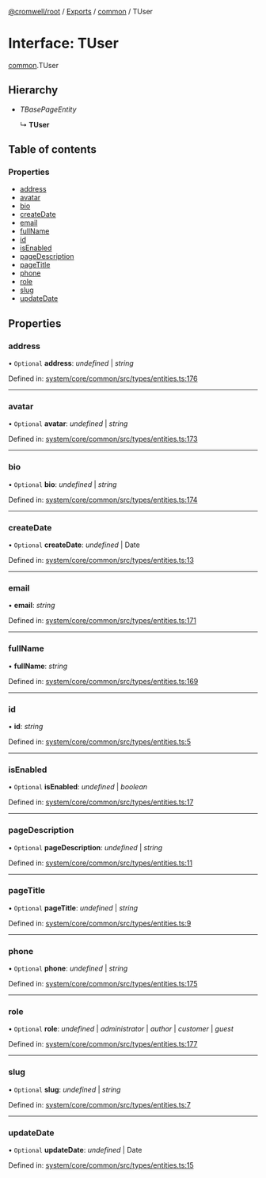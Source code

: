 [@cromwell/root](../README.md) / [Exports](../modules.md) / [common](../modules/common.md) / TUser

# Interface: TUser

[common](../modules/common.md).TUser

## Hierarchy

* *TBasePageEntity*

  ↳ **TUser**

## Table of contents

### Properties

- [address](common.tuser.md#address)
- [avatar](common.tuser.md#avatar)
- [bio](common.tuser.md#bio)
- [createDate](common.tuser.md#createdate)
- [email](common.tuser.md#email)
- [fullName](common.tuser.md#fullname)
- [id](common.tuser.md#id)
- [isEnabled](common.tuser.md#isenabled)
- [pageDescription](common.tuser.md#pagedescription)
- [pageTitle](common.tuser.md#pagetitle)
- [phone](common.tuser.md#phone)
- [role](common.tuser.md#role)
- [slug](common.tuser.md#slug)
- [updateDate](common.tuser.md#updatedate)

## Properties

### address

• `Optional` **address**: *undefined* \| *string*

Defined in: [system/core/common/src/types/entities.ts:176](https://github.com/CromwellCMS/Cromwell/blob/4b5f538/system/core/common/src/types/entities.ts#L176)

___

### avatar

• `Optional` **avatar**: *undefined* \| *string*

Defined in: [system/core/common/src/types/entities.ts:173](https://github.com/CromwellCMS/Cromwell/blob/4b5f538/system/core/common/src/types/entities.ts#L173)

___

### bio

• `Optional` **bio**: *undefined* \| *string*

Defined in: [system/core/common/src/types/entities.ts:174](https://github.com/CromwellCMS/Cromwell/blob/4b5f538/system/core/common/src/types/entities.ts#L174)

___

### createDate

• `Optional` **createDate**: *undefined* \| Date

Defined in: [system/core/common/src/types/entities.ts:13](https://github.com/CromwellCMS/Cromwell/blob/4b5f538/system/core/common/src/types/entities.ts#L13)

___

### email

• **email**: *string*

Defined in: [system/core/common/src/types/entities.ts:171](https://github.com/CromwellCMS/Cromwell/blob/4b5f538/system/core/common/src/types/entities.ts#L171)

___

### fullName

• **fullName**: *string*

Defined in: [system/core/common/src/types/entities.ts:169](https://github.com/CromwellCMS/Cromwell/blob/4b5f538/system/core/common/src/types/entities.ts#L169)

___

### id

• **id**: *string*

Defined in: [system/core/common/src/types/entities.ts:5](https://github.com/CromwellCMS/Cromwell/blob/4b5f538/system/core/common/src/types/entities.ts#L5)

___

### isEnabled

• `Optional` **isEnabled**: *undefined* \| *boolean*

Defined in: [system/core/common/src/types/entities.ts:17](https://github.com/CromwellCMS/Cromwell/blob/4b5f538/system/core/common/src/types/entities.ts#L17)

___

### pageDescription

• `Optional` **pageDescription**: *undefined* \| *string*

Defined in: [system/core/common/src/types/entities.ts:11](https://github.com/CromwellCMS/Cromwell/blob/4b5f538/system/core/common/src/types/entities.ts#L11)

___

### pageTitle

• `Optional` **pageTitle**: *undefined* \| *string*

Defined in: [system/core/common/src/types/entities.ts:9](https://github.com/CromwellCMS/Cromwell/blob/4b5f538/system/core/common/src/types/entities.ts#L9)

___

### phone

• `Optional` **phone**: *undefined* \| *string*

Defined in: [system/core/common/src/types/entities.ts:175](https://github.com/CromwellCMS/Cromwell/blob/4b5f538/system/core/common/src/types/entities.ts#L175)

___

### role

• `Optional` **role**: *undefined* \| *administrator* \| *author* \| *customer* \| *guest*

Defined in: [system/core/common/src/types/entities.ts:177](https://github.com/CromwellCMS/Cromwell/blob/4b5f538/system/core/common/src/types/entities.ts#L177)

___

### slug

• `Optional` **slug**: *undefined* \| *string*

Defined in: [system/core/common/src/types/entities.ts:7](https://github.com/CromwellCMS/Cromwell/blob/4b5f538/system/core/common/src/types/entities.ts#L7)

___

### updateDate

• `Optional` **updateDate**: *undefined* \| Date

Defined in: [system/core/common/src/types/entities.ts:15](https://github.com/CromwellCMS/Cromwell/blob/4b5f538/system/core/common/src/types/entities.ts#L15)
